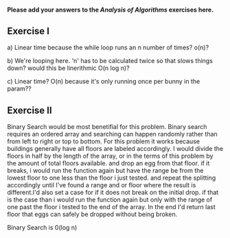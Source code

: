 #### Please add your answers to the ***Analysis of  Algorithms*** exercises here.

## Exercise I

a) Linear time because the while loop runs an n number of times? o(n)?


b) We're looping here. 'n' has to be calculated twice so that slows things down? would this be linerithmic O(n log n)?


c) Linear time? O(n) because it's only running once per bunny in the param??


## Exercise II

Binary Search would be most benetifial for this problem. Binary search requires an ordered array and searching can happen randomly rather than from left to right or top to bottom. For this problem it works because buildings generally have all floors are labeled accordingly. I would divide the floors in half by the length of the array, or in the terms of this problem by the amount of total floors available. and drop an egg from that floor. if it breaks, i would run the function again but have the range be from the lowest floor to one less than the floor i just tested. and repeat the splitting accordingly until I've found a range and or floor where the result is different.I'd also set a case for if it does not break on the initial drop. if that is the case than i would run the function again but only with the range of one past the floor i tested to the end of the array. In the end I'd return last floor that eggs can safely be dropped without being broken. 

Binary Search is 0(log n)